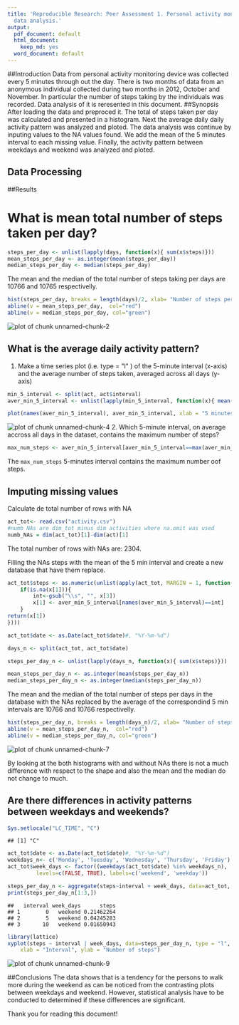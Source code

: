 ```yaml
---
title: 'Reproducible Research: Peer Assessment 1. Personal activity monitoring device
  data analysis.'
output:
  pdf_document: default
  html_document:
    keep_md: yes
  word_document: default
---
```

##Introduction
Data from personal activity monitoring device was collected every 5 minutes through out the day. There is two months of data from an anonymous individual collected during two months in 2012,  October and November. In particular the number of steps taking by the individuals was recorded. Data analysis of it is reresented in this document.
##Synopsis
After loading the data and preproced it. The total of steps taken per day was calculated and presented in a histogram. Next the average daily daily activity pattern was analyzed and ploted. The data analysis was continue by inputing values to the NA values found. We add the mean of the 5 minutes interval to each missing value. Finally, the activity pattern between weekdays and weekend was analyzed and ploted.

## Data Processing


##Results
# What is mean total number of steps taken per day?

```r
steps_per_day <- unlist(lapply(days, function(x){ sum(x$steps)}))
mean_steps_per_day <- as.integer(mean(steps_per_day))
median_steps_per_day <- median(steps_per_day)
```

The mean and the median of the total number of steps taking per days are 10766 and 10765 respectivelly.


```r
hist(steps_per_day, breaks = length(days)/2, xlab= "Number of steps per day", col = "blue", main = "Histogram of the steps per day")
abline(v = mean_steps_per_day,  col="red")
abline(v = median_steps_per_day, col="green")
```

![plot of chunk unnamed-chunk-2](figure/unnamed-chunk-2-1.png)


## What is the average daily activity pattern?
1. Make a time series plot (i.e. type = "l" ) of the 5-minute interval (x-axis) and the average number of steps taken, averaged across all days (y-axis)

```r
min_5_interval <- split(act, act$interval)
aver_min_5_interval <- unlist(lapply(min_5_interval, function(x){ mean(x$steps)}))
```


```r
plot(names(aver_min_5_interval), aver_min_5_interval, xlab = "5 minutes interval", ylab="Average number of steps", type= "l",  col = "blue", main = "Averaged of steps taking every 5 min across all days ")
```

![plot of chunk unnamed-chunk-4](figure/unnamed-chunk-4-1.png)
2. Which 5-minute interval, on average accross all days in the dataset, contains the maximum number of steps?

```r
max_num_steps <- aver_min_5_interval[aver_min_5_interval==max(aver_min_5_interval)]
```
The `max_num_steps` 5-minutes interval contains the maximum number oof steps. 

## Imputing missing values
Calculate de total number of rows with NA


```r
act_tot<- read.csv("activity.csv")
#numb NAs are dim_tot minus dim activities where na.omit was used
numb_NAs = dim(act_tot)[1]-dim(act)[1]
```

The total number of rows with NAs are: 2304.

Filling the NAs steps with the mean of the 5 min interval and create a new database that have them replace.


```r
act_tot$steps <- as.numeric(unlist(apply(act_tot, MARGIN = 1, function(x){
    if(is.na(x[1])){
        int<-gsub("\\s", "", x[3])
        x[1] <- aver_min_5_interval[names(aver_min_5_interval)==int]
    }
return(x[1])
})))
```


```r
act_tot$date <- as.Date(act_tot$date)#, "%Y-%m-%d")

days_n <- split(act_tot, act_tot$date)

steps_per_day_n <- unlist(lapply(days_n, function(x){ sum(x$steps)}))

mean_steps_per_day_n <- as.integer(mean(steps_per_day_n))
median_steps_per_day_n <- as.integer(median(steps_per_day_n))
```

The mean and the median of the total number of steps per days in the database with the NAs replaced by the average of the correspondind 5 min intervals are 10766 and 10766 respectivelly.


```r
hist(steps_per_day_n, breaks = length(days_n)/2, xlab= "Number of steps per day", col = "blue", main = "Histogram of the steps per day with NAs replaced by mean of 5 min interval")
abline(v = mean_steps_per_day_n,  col="red")
abline(v = median_steps_per_day_n, col="green")
```

![plot of chunk unnamed-chunk-7](figure/unnamed-chunk-7-1.png)

By looking at the both histograms with and without NAs there is not a much difference with respect to the shape and also the mean and the median do not change to much.

## Are there differences in activity patterns between weekdays and weekends?


```r
Sys.setlocale("LC_TIME", "C")
```

```
## [1] "C"
```

```r
act_tot$date <- as.Date(act_tot$date)#, "%Y-%m-%d")
weekdays_n<- c('Monday', 'Tuesday', 'Wednesday', 'Thursday', 'Friday')
act_tot$week_days <- factor((weekdays(act_tot$date) %in% weekdays_n), 
         levels=c(FALSE, TRUE), labels=c('weekend', 'weekday'))
```


```r
steps_per_day_n <- aggregate(steps~interval + week_days, data=act_tot, mean)
print(steps_per_day_n[1:3,])
```

```
##   interval week_days      steps
## 1        0   weekend 0.21462264
## 2        5   weekend 0.04245283
## 3       10   weekend 0.01650943
```


```r
library(lattice)
xyplot(steps ~ interval | week_days, data=steps_per_day_n, type = "l", layout = c(1, 2), 
    xlab = "Interval", ylab = "Number of steps")
```

![plot of chunk unnamed-chunk-9](figure/unnamed-chunk-9-1.png)

##Conclusions
The data shows that is a tendency for the persons to walk more during the weekend as can be noticed from the contrasting plots between weekdays and weekend. However, statistical analysis have to be conducted to determined if these differences are significant.

Thank you for reading this document!
